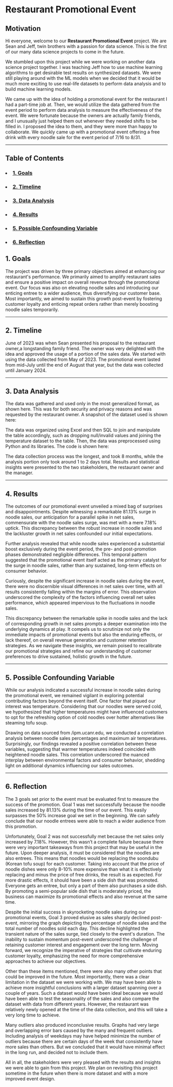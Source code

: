 # Restaurant Promotional Event

## Motivation

Hi everyone, welcome to our <strong>Restaurant Promotional Event</strong> project. We are Sean and Jeff, twin brothers with a passion for data science. This is the first of our many data science projects to come in the future.

We stumbled upon this project while we were working on another data science project together. I was teaching Jeff how to use machine learning algorithms to get desirable test results on synthesized datasets. We were still playing around with the ML models when we decided that it would be much more exciting to use real-life datasets to perform data analysis and to build machine learning models. 

We came up with the idea of holding a promotional event for the restaurant I had a part-time job at. Then, we would utilize the data gathered from the event period to perform data analysis to measure the effectiveness of the event. We were fortunate because the owners are actually family friends, and I unusually just helped them out whenever they needed shifts to be filled in. I proposed the idea to them, and they were more than happy to collaborate. We quickly came up with a promotional event offering a free drink with every noodle sale for the event period of 7/16 to 8/31. 

---
## Table of Contents

  ### <li><a href="#goals">1. Goals</a></li>
  ### <li><a href="#timeline">2. Timeline</a></li>
  ### <li><a href="#data-analysis">3. Data Analysis</a></li>
  ### <li><a href="#results">4. Results</a></li>
  ### <li><a href="#possible-confounding-variable">5. Possible Confounding Variable</a></li>
  ### <li><a href="#reflection">6. Reflection</a></li>
</ul>

## <div id="goals">1. Goals</span>


The project was driven by three primary objectives aimed at enhancing our restaurant's performance. We primarily aimed to amplify restaurant sales and ensure a positive impact on overall revenue through the promotional event. Our focus was also on elevating noodle sales and introducing our enticing entree to a wider audience, thus diversifying our customer base. Most importantly, we aimed to sustain this growth post-event by fostering customer loyalty and enticing repeat orders rather than merely boosting noodle sales temporarily.

---
## <div id="timeline">2. Timeline</span>

June of 2023 was when Sean presented his proposal to the restaurant owner,a longstanding family friend. The owner was very delighted with the idea and approved the usage of a portion of the sales data. We started with using the data collected from May of 2023. The promotional event lasted from mid-July until the end of August that year, but the data was collected until January 2024.
 
</span>

---
## <div id="data-analysis">3. Data Analysis</span>

The data was gathered and used only in the most generalized format, as shown here. This was for both security and privacy reasons and was requested by the restaurant owner. A snapshot of the dataset used is shown here:
  
The data was organized using Excel and then SQL to join and manipulate the table accordingly, such as dropping null/invalid values and joining the temperature dataset to the table. Then, the data was preprocessed using Python and its libraries. The code is shown here:
  
The data collection process was the longest, and took 8 months, while the analysis portion only took around 1 to 2 days total. Results and statistical insights were presented to the two stakeholders, the restaurant owner and the manager.
 
---
## <div id="results">4. Results</span>

The outcomes of our promotional event unveiled a mixed bag of surprises and disappointments. Despite witnessing a remarkable 81.13% surge in noodle sales, our anticipation for a parallel spike in net sales, commensurate with the noodle sales surge, was met with a mere 7.18% uptick. This discrepancy between the robust increase in noodle sales and the lackluster growth in net sales confounded our initial expectations.
 
Further analysis revealed that while noodle sales experienced a substantial boost exclusively during the event period, the pre- and post-promotion phases demonstrated negligible differences. This temporal pattern suggested that the promotional event itself acted as the primary catalyst for the surge in noodle sales, rather than any sustained, long-term effects on consumer behavior.
 
Curiously, despite the significant increase in noodle sales during the event, there were no discernible visual differences in net sales over time, with all results consistently falling within the margins of error. This observation underscored the complexity of the factors influencing overall net sales performance, which appeared impervious to the fluctuations in noodle sales.
 
This discrepancy between the remarkable spike in noodle sales and the lack of corresponding growth in net sales prompts a deeper examination into the underlying dynamics at play. It compels us to scrutinize not only the immediate impacts of promotional events but also the enduring effects, or lack thereof, on overall revenue generation and customer retention strategies. As we navigate these insights, we remain poised to recalibrate our promotional strategies and refine our understanding of customer preferences to drive sustained, holistic growth in the future.

---
## <div id="possible-confounding-variable">5. Possible Confounding Variable</span>
  
While our analysis indicated a successful increase in noodle sales during the promotional event, we remained vigilant in exploring potential contributing factors beyond the event itself. One factor that piqued our interest was temperature. Considering that our noodles were served cold, we hypothesized that higher temperatures might have influenced customers to opt for the refreshing option of cold noodles over hotter alternatives like steaming tofu soup.
 

  
Drawing on data sourced from /ipm.ucanr.edu, we conducted a correlation analysis between noodle sales percentages and maximum air temperatures. Surprisingly, our findings revealed a positive correlation between these variables, suggesting that warmer temperatures indeed coincided with heightened noodle sales. This correlation underscored the nuanced interplay between environmental factors and consumer behavior, shedding light on additional dynamics influencing our sales outcomes.
 
---
## <div id="Reflection">6. Reflection</span>

The 3 goals set prior to the event must be evaluated first to measure the success of the promotion. Goal 1 was met successfully because the noodle sales increased by 81.13% during the time of our event. This easily surpasses the 50% increase goal we set in the beginning. We can safely conclude that our noodle entrees were able to reach a wider audience from this promotion.
 
Unfortunately, Goal 2 was not successfully met because the net sales only increased by 7.18%.  However, this wasn’t a complete failure because there were very important takeaways from this project that may be useful in the future. Upon deeper analysis, it must be considered that the noodles are also entrees. This means that noodles would be replacing the soondubu (Korean tofu soup) for each customer. Taking into account that the price of noodle dishes were only 8-10% more expensive than what it is effectively replacing and minus the price of free drinks, the result is as expected. For more drastic effects, it should have been a side dish that was promoted. Everyone gets an entree, but only a part of them also purchases a side dish. By promoting a semi-popular side dish that is moderately priced, the business can maximize its promotional effects and also revenue at the same time. 
 
Despite the initial success in skyrocketing noodle sales during our promotional events, Goal 3 proved elusive as sales sharply declined post-event, mirroring the graph depicting the percentage of noodle sales and the total number of noodles sold each day. This decline highlighted the transient nature of the sales surge, tied closely to the event's duration. The inability to sustain momentum post-event underscored the challenge of retaining customer interest and engagement over the long term. Moving forward, we recognize the imperative of strategies that cultivate enduring customer loyalty, emphasizing the need for more comprehensive approaches to achieve our objectives.
  
Other than these items mentioned, there were also many other points that could be improved in the future. Most importantly, there was a clear limitation in the dataset we were working with. We may have been able to achieve more insightful conclusions with a larger dataset spanning over a couple of years. Such a dataset would have been ideal because we would have been able to test the seasonality of the sales and also compare the dataset with data from different years. However, the restaurant was relatively newly opened at the time of the data collection, and this will take a very long time to achieve. 
 
Many outliers also produced inconclusive results. Graphs had very large and overlapping error bars caused by the many and frequent outliers. Including analysis of weekdays may have helped minimize the number of outliers because there are certain days of the week that consistently have more sales than others. But we concluded that it would have minimal effect in the long run, and decided not to include them.
  
All in all, the stakeholders were very pleased with the results and insights we were able to gain from this project. We plan on revisiting this project sometime in the future when there is more dataset and with a more improved event design.
 